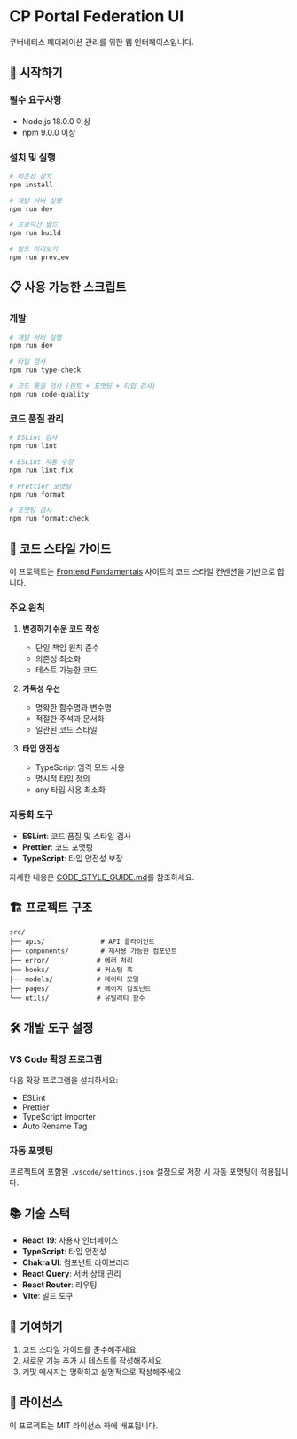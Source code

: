 # CP Portal Federation UI

쿠버네티스 페더레이션 관리를 위한 웹 인터페이스입니다.

## 🚀 시작하기

### 필수 요구사항

- Node.js 18.0.0 이상
- npm 9.0.0 이상

### 설치 및 실행

```bash
# 의존성 설치
npm install

# 개발 서버 실행
npm run dev

# 프로덕션 빌드
npm run build

# 빌드 미리보기
npm run preview
```

## 📋 사용 가능한 스크립트

### 개발

```bash
# 개발 서버 실행
npm run dev

# 타입 검사
npm run type-check

# 코드 품질 검사 (린트 + 포맷팅 + 타입 검사)
npm run code-quality
```

### 코드 품질 관리

```bash
# ESLint 검사
npm run lint

# ESLint 자동 수정
npm run lint:fix

# Prettier 포맷팅
npm run format

# 포맷팅 검사
npm run format:check
```

## 🎯 코드 스타일 가이드

이 프로젝트는 [Frontend Fundamentals](https://frontend-fundamentals.com/) 사이트의 코드 스타일 컨벤션을 기반으로 합니다.

### 주요 원칙

1. **변경하기 쉬운 코드 작성**
   - 단일 책임 원칙 준수
   - 의존성 최소화
   - 테스트 가능한 코드

2. **가독성 우선**
   - 명확한 함수명과 변수명
   - 적절한 주석과 문서화
   - 일관된 코드 스타일

3. **타입 안전성**
   - TypeScript 엄격 모드 사용
   - 명시적 타입 정의
   - any 타입 사용 최소화

### 자동화 도구

- **ESLint**: 코드 품질 및 스타일 검사
- **Prettier**: 코드 포맷팅
- **TypeScript**: 타입 안전성 보장

자세한 내용은 [CODE_STYLE_GUIDE.md](./CODE_STYLE_GUIDE.md)를 참조하세요.

## 🏗️ 프로젝트 구조

```
src/
├── apis/              # API 클라이언트
├── components/        # 재사용 가능한 컴포넌트
├── error/            # 에러 처리
├── hooks/            # 커스텀 훅
├── models/           # 데이터 모델
├── pages/            # 페이지 컴포넌트
└── utils/            # 유틸리티 함수
```

## 🛠️ 개발 도구 설정

### VS Code 확장 프로그램

다음 확장 프로그램을 설치하세요:

- ESLint
- Prettier
- TypeScript Importer
- Auto Rename Tag

### 자동 포맷팅

프로젝트에 포함된 `.vscode/settings.json` 설정으로 저장 시 자동 포맷팅이 적용됩니다.

## 📚 기술 스택

- **React 19**: 사용자 인터페이스
- **TypeScript**: 타입 안전성
- **Chakra UI**: 컴포넌트 라이브러리
- **React Query**: 서버 상태 관리
- **React Router**: 라우팅
- **Vite**: 빌드 도구

## 🤝 기여하기

1. 코드 스타일 가이드를 준수해주세요
2. 새로운 기능 추가 시 테스트를 작성해주세요
3. 커밋 메시지는 명확하고 설명적으로 작성해주세요

## 📄 라이선스

이 프로젝트는 MIT 라이선스 하에 배포됩니다.

